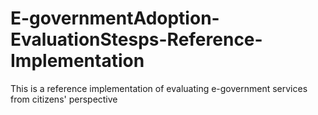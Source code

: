 # E-governmentAdoption-EvaluationStesps-Reference-Implementation
This is a reference implementation of evaluating e-government services from citizens' perspective
